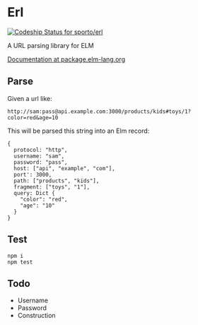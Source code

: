 # Erl

[ ![Codeship Status for sporto/erl](https://codeship.com/projects/74c708d0-6c07-0133-ba44-0e105eb8924a/status?branch=master)](https://codeship.com/projects/115393)

A URL parsing library for ELM

[Documentation at package.elm-lang.org](http://package.elm-lang.org/packages/sporto/erl/latest)

## Parse

Given a url like:

```
http://sam:pass@api.example.com:3000/products/kids#toys/1?color=red&age=10
```

This will be parsed this string into an Elm record:

```
{
  protocol: "http",
  username: "sam",
  password: "pass",
  host: ["api", "example", "com"],
  port': 3000,
  path: ["products", "kids"],
  fragment: ["toys", "1"],
  query: Dict {
    "color": "red",
    "age": "10"
  }
}
```


## Test

```
npm i
npm test
```

## Todo

- Username
- Password
- Construction
